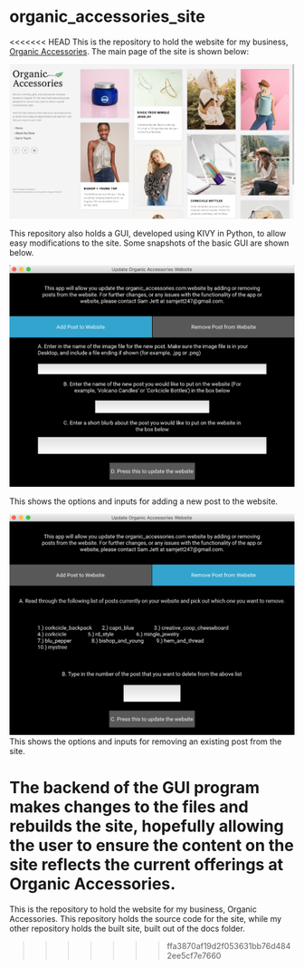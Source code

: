 # organic_accessories_site
<<<<<<< HEAD
This is the repository to hold the website for my business, [Organic Accessories](organic-accessories.com). The main page of the site is shown below:

![front_page](static/front_page.png)

This repository also holds a GUI, developed using KIVY in Python, to allow easy modifications to the site. Some snapshots of the basic GUI are shown below. 

![add_post](static/add_post.png)

This shows the options and inputs for adding a new post to the website.





![remove_post](static/remove_post.png)
This shows the options and inputs for removing an existing post from the site.



The backend of the GUI program makes changes to the files and rebuilds the site, hopefully allowing the user to ensure the content on the site reflects the current offerings at Organic Accessories.
=======
This is the repository to hold the website for my business, Organic Accessories. This repository holds the source code for the site, while my other repository holds the built site, built out of the docs folder. 
>>>>>>> ffa3870af19d2f053631bb76d4842ee5cf7e7660
